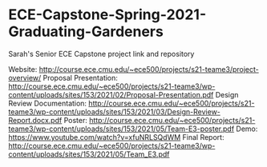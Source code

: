 # ECE-Capstone-Spring-2021-Graduating-Gardeners
Sarah's Senior ECE Capstone project link and repository

Website: http://course.ece.cmu.edu/~ece500/projects/s21-teame3/project-overview/
Proposal Presentation: http://course.ece.cmu.edu/~ece500/projects/s21-teame3/wp-content/uploads/sites/153/2021/02/Proposal-Presentation.pdf
Design Review Documentation: http://course.ece.cmu.edu/~ece500/projects/s21-teame3/wp-content/uploads/sites/153/2021/03/Design-Review-Report.docx.pdf
Poster: http://course.ece.cmu.edu/~ece500/projects/s21-teame3/wp-content/uploads/sites/153/2021/05/Team-E3-poster.pdf
Demo: https://www.youtube.com/watch?v=xfuNRLSQdWM
Final Report: http://course.ece.cmu.edu/~ece500/projects/s21-teame3/wp-content/uploads/sites/153/2021/05/Team_E3.pdf
